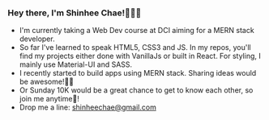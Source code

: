 ### Hey there, I'm Shinhee Chae!🙋🏻‍♀️

- I'm currently taking a Web Dev course at DCI aiming for a MERN stack developer.
- So far I've learned to speak HTML5, CSS3 and JS. In my repos, you'll find my projects either done with VanillaJs or built in React. For styling, I mainly use Material-UI and SASS. 
- I recently started to build apps using MERN stack. Sharing ideas would be awesome!🤟🏻
- Or Sunday 10K would be a great chance to get to know each other, so join me anytime🏃‍!  
- Drop me a line: shinheechae@gmail.com
